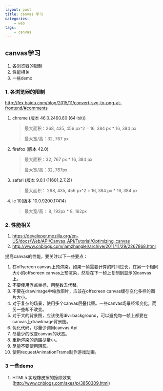 ```yaml
---
layout: post
title: canvas 学习
categories:
    - web
tags:
    - canvas
---
```


## canvas学习
1. 各浏览器的限制
2. 性能相关
3. 一些demo

### 1. 各浏览器的限制
<http://fex.baidu.com/blog/2015/11/convert-svg-to-png-at-frontend/#comments>

1. chrome (版本 46.0.2490.80 (64-bit))
	> 最大面积：268, 435, 456 px^2 = 16, 384 px * 16, 384 px
	>
	> 最大宽/高：32, 767 px
2. firefox (版本 42.0)
	> 最大面积：32, 767 px * 16, 384 px
	>
	> 最大宽/高：32, 767px
3. safari (版本 9.0.1 (11601.2.7.2))
	> 最大面积： 268, 435, 456 px^2 = 16, 384 px * 16, 384 px
4. ie 10(版本 10.0.9200.17414)
	> 最大宽/高： 8, 192px * 8, 192px

<!-- more -->

### 2. 性能相关
1. <https://developer.mozilla.org/en-US/docs/Web/API/Canvas_API/Tutorial/Optimizing_canvas>
2. <http://www.cnblogs.com/iamzhanglei/archive/2011/11/29/2267868.html>

提高canvas的性能，要关注以下一些要点：

1. 在offscreen canvas上预渲染，如果一帧需要计算的时间过长，在另一个相同大小的offscreen canvas上预渲染，然后在下一桢上复制到显示的canvas上。
2. 不要使用浮点坐标，用整数去代替。
3. 不要在drawImage中缩放图片，应该在offscreen canvas缓存变化多样的图片大小。
4. 对于复杂的场景，使用多个canvas层叠代替。一些canvas场景经常变化，而另一些却不改变。
5. 对于大的背景图，应该使用div+background，可以避免每一帧上都要在canvas上drawImage背景图。
6. 优化代码，尽量少调用canvas Api
7. 尽量少的改变canvas的状态。
8. 重新渲染的范围尽量小。
9. 尽量不要使用阴影。
10. 使用requestAnimationFrame制作游戏动画。

### 3  一些demo

1. HTML5 实现橡皮擦的擦除效果(<http://www.cnblogs.com/axes/p/3850309.html>)
